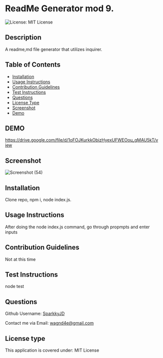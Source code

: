 # ReadMe Generator mod 9. 

![License: MIT License](https://img.shields.io/badge/License-MIT%20License-brightgreen.svg)


## Description
A readme,md file generator that utilizes inquirer.


## Table of Contents
- [Installation](#installation)
- [Usage Instructions](#usage)
- [Contribution Guidelines](#contribution)
- [Test Instructions](#test)
- [Questions](#github)
- [License Type](#license)
- [Screenshot](#screenshot)
- [Demo](#demo)

## DEMO <a name="demo"></a>
https://drive.google.com/file/d/1oFOJKurkkObizHyexUFWEOou_gMAU5kT/view

## Screenshot <a name="screenshot"></a>
![Screenshot (54)](https://github.com/SparkkyJD/README-generator/assets/127361245/7788f9a7-e767-4a8e-a83f-90e1180e0cba)

## Installation <a name="installation"></a>
Clone repo, npm i, node index.js. 


## Usage Instructions <a name="usage"></a>
After doing the node index.js command, go through propmpts and enter inputs 


## Contribution Guidelines <a name="contribution"></a>
Not at this time


## Test Instructions <a name="test"></a>
node test

## Questions <a name="github"></a>
 Github Username: <a href="https://github.com/SparkkyJD">SparkkyJD</a>

Contact me via Email: wagnd4e@gmail.com
## License type <a name="license"></a>
This application is covered under: MIT License

